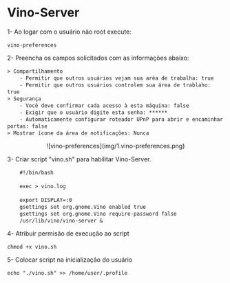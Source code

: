 Vino-Server 
==================================================================================

1- Ao logar com o usuário não root execute:

	vino-preferences


2- Preencha os campos solicitados com as informações abaixo:

	> Compartilhamento
		- Permitir que outros usuários vejam sua aréa de trabalha: true
		- Permitir que outros usuários controlem sua área de trablaho: true
	> Segurança
		- Você deve confirmar cada acesso à esta máquina: false
		- Exigir que o usuário digite esta senha: ******
		- Automaticamente configurar roteador UPnP para abrir e encaminhar portas: false
	> Mostrar ícone da área de notificações: Nunca
<p align="center">
![vino-preferences](img/1.vino-preferences.png)</span>
</p>

3- Criar script "vino.sh" para habilitar Vino-Server.

		#!/bin/bash

		exec > vino.log

		export DISPLAY=:0
		gsettings set org.gnome.Vino enabled true
		gsettings set org.gnome.Vino require-password false
		/usr/lib/vino/vino-server &

4- Atribuir permisão de execução ao script

	chmod +x vino.sh

5- Colocar script na inicialização do usuário

	echo "./vino.sh" >> /home/user/.profile 

		
